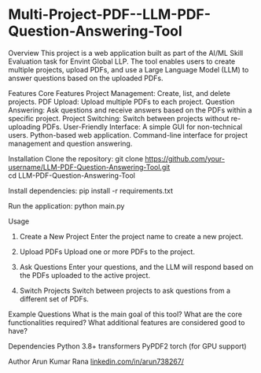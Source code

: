 # Multi-Project-PDF--LLM-PDF-Question-Answering-Tool

Overview
This project is a web application built as part of the AI/ML Skill Evaluation task for Envint Global LLP. The tool enables users to create multiple projects, upload PDFs, and use a Large Language Model (LLM) to answer questions based on the uploaded PDFs.

Features
Core Features
Project Management: Create, list, and delete projects.
PDF Upload: Upload multiple PDFs to each project.
Question Answering: Ask questions and receive answers based on the PDFs within a specific project.
Project Switching: Switch between projects without re-uploading PDFs.
User-Friendly Interface: A simple GUI for non-technical users.
Python-based web application.
Command-line interface for project management and question answering.

Installation
Clone the repository:
git clone https://github.com/your-username/LLM-PDF-Question-Answering-Tool.git  
cd LLM-PDF-Question-Answering-Tool 

Install dependencies:
pip install -r requirements.txt  

Run the application:
python main.py  

Usage
1. Create a New Project
Enter the project name to create a new project.

2. Upload PDFs
Upload one or more PDFs to the project.

3. Ask Questions
Enter your questions, and the LLM will respond based on the PDFs uploaded to the active project.

4. Switch Projects
Switch between projects to ask questions from a different set of PDFs.

Example Questions
What is the main goal of this tool?
What are the core functionalities required?
What additional features are considered good to have?

Dependencies
Python 3.8+
transformers
PyPDF2
torch (for GPU support)

Author
Arun Kumar Rana
[linkedin.com/in/arun738267/](https://www.linkedin.com/in/arun738267/)

